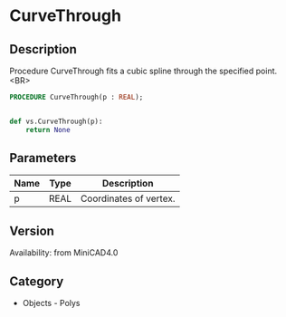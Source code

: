 # CurveThrough

## Description
Procedure CurveThrough fits a cubic spline through the specified point.&lt;BR&gt;


```pascal
PROCEDURE CurveThrough(p : REAL);
```

```python

def vs.CurveThrough(p):
    return None
```

## Parameters
|Name|Type|Description|
|---|---|---|
|p|REAL|Coordinates of vertex.|

## Version
Availability: from MiniCAD4.0
## Category
* Objects - Polys

